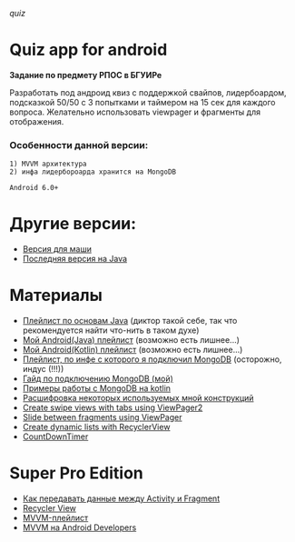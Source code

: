 *quiz*
# Quiz app for android

**Задание по предмету РПОС в БГУИРе**

Разработать под андроид квиз с поддержкой свайпов, лидербоардом, подсказкой 50/50 с 3 попытками и 
таймером на 15 сек для каждого вопроса. Желательно использовать viewpager и фрагменты для отображения.

### Особенности данной версии:
    1) MVVM архитектура
    2) инфа лидербороарда хранится на MongoDB
    
    Android 6.0+
    
# Другие версии:

- [Версия для маши](https://github.com/IIPEKOLICT/quiz/tree/masha/)
- [Последняя версия на Java](https://github.com/IIPEKOLICT/quiz/tree/java/)

# Материалы
- [Плейлист по основам Java](https://youtube.com/playlist?list=PLIU76b8Cjem48KXIy83YIm-QM6SwvzjQd) (диктор такой себе, 
так что рекомендуется найти что-нить в таком духе)
- [Мой Android(Java) плейлист](https://youtube.com/playlist?list=PLqgAvARfkffXhdKxjjvIQs77IAlWQMoS1) (возможно есть 
лишнее...)
- [Мой Android(Kotlin) плейлист](https://youtube.com/playlist?list=PLqgAvARfkffXBfPdHvuuFjSmuLRByM6cB) (возможно есть 
лишнее...)
- [Плейлист, по инфе с которого я подключил MongoDB](https://youtube.com/playlist?list=PLBqHLq3IFiRLzpPgWwP-eUfazUBOOBm-F) 
(осторожно, индус (!!!))
- [Гайд по подключению MongoDB (мой)](https://github.com/IIPEKOLICT/quiz/tree/java-ce/MONGO.md)
- [Примеры работы с MongoDB на kotlin](MONGO.md)
- [Расшифровка некоторых используемых мной конструкций](https://github.com/IIPEKOLICT/quiz/tree/java-ce/LISTING.md)
- [Create swipe views with tabs using ViewPager2](https://developer.android.com/guide/navigation/navigation-swipe-view-2)
- [Slide between fragments using ViewPager](https://developer.android.com/training/animation/screen-slide)
- [Create dynamic lists with RecyclerView](https://developer.android.com/guide/topics/ui/layout/recyclerview)
- [CountDownTimer](https://developer.android.com/reference/android/os/CountDownTimer)

# Super Pro Edition
- [Как передавать данные между Activity и Fragment](https://youtu.be/qm3RxvIPfrw?list=PL_RkZ4J60MDk9XXw2kyydhaWR7iMX0SQJ)
- [Recycler View](https://youtube.com/playlist?list=PL_RkZ4J60MDkxuLuejSXyyvugMBR_ttZY)
- [MVVM-плейлист](https://youtube.com/playlist?list=PLY8G5DMG6TiMlF-iZmLSnrThvZQHuSpt2)
- [MVVM на Android Developers](https://developer.android.com/topic/libraries/architecture/viewmodel)